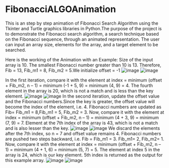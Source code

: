 # FibonacciALGOAnimation
This is an step by step animation of Fibonacci Search Algorithm  using the Tkinter and Turtle graphics 
libraries in Python.The purpose of the project is to demonstrate the Fibonacci search algorithm, a search 
technique based on the Fibonacci sequence, through an animated representation. The user can input an array size, 
elements for the array, and a target element to be searched.

Here is the working of the Animation with an Example:
Size of the input array is 10. The smallest Fibonacci number greater than 10 is 13. 
Therefore, Fib = 13, Fib_m1 = 8, Fib_m2 = 5.We initialize offset = -1
![image](https://github.com/chaitanyatamira/FibonacciALGOAnimation/assets/125778105/be2e539a-48d7-4a30-993a-390e592e358f)
![image](https://github.com/chaitanyatamira/FibonacciALGOAnimation/assets/125778105/54305716-d5f4-407e-a396-5bcb25bf9807)

In the first iteration, compare it with the element at index = minimum (offset + Fib_m2, n – 1) = minimum (-1 + 5, 9) = minimum (4, 9) = 4.
The fourth element in the array is 20, which is not a match and is less than the key element.
![image](https://github.com/chaitanyatamira/FibonacciALGOAnimation/assets/125778105/d5d3062c-8fd0-44ab-afe1-ccc1c60e62a4)
![image](https://github.com/chaitanyatamira/FibonacciALGOAnimation/assets/125778105/f87c00ab-3d44-45c6-ba23-f1fa7d473dc8)
In the second iteration, update the offset value and the Fibonacci numbers.Since the key is greater, the offset value will become 
the index of the element, i.e. 4. Fibonacci numbers are updated as Fib= Fib_m1 = 8,Fib_m1 = 5, Fib_m2 = 3.
Now, compare it with the element at index = minimum (offset + Fib_m2, n – 1) = minimum (4 + 3, 9) = minimum (7, 9) = 7.
Element at the 7th index of the array is 43, which is not a match and is also lesser than the key.
![image](https://github.com/chaitanyatamira/FibonacciALGOAnimation/assets/125778105/46e62029-7319-4183-9fe6-42f044c9a508)
![image](https://github.com/chaitanyatamira/FibonacciALGOAnimation/assets/125778105/2c5a7dd5-cd61-4b43-92cb-e5215c0dcd41)
We discard the elements after the 7th index, so n = 7 and offset value remains 4.
Fibonacci numbers are pushed two steps backward, i.e. Fib = Fib_m1 = 3.
Fib_m1= 2, Fib_m2= 1.
Now, compare it with the element at index = minimum (offset + Fib_m2, n – 1) = minimum (4 + 1, 6) = minimum (5, 7) = 5.
The element at index 5 in the array is 24, which is our key element. 5th index is returned as the output for this example array.
![image](https://github.com/chaitanyatamira/FibonacciALGOAnimation/assets/125778105/eae2ffe3-dc10-4f6c-a8f7-2994ba81ce1e)
![image](https://github.com/chaitanyatamira/FibonacciALGOAnimation/assets/125778105/e750a7af-dee7-44c4-880b-001b29191672)


